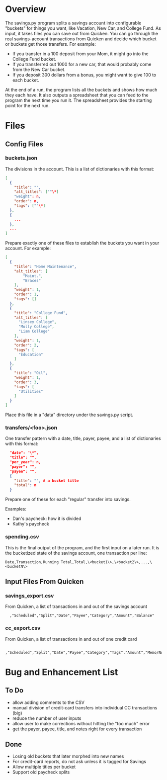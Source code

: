 # Overview

The savings.py program splits a savings account into configurable "buckets" for things you want, like
Vacation, New Car, and College Fund.  As input, it takes files you can save out from Quicken. You can
go through the real savings-account transactions from Quicken and decide which bucket or buckets get
those transfers.  For example:

- If you transfer in a 100 deposit from your Mom, it might go into the College Fund bucket.
- If you transferred out 1000 for a new car, that would probably come from the New Car bucket.
- If you deposit 300 dollars from a bonus, you might want to give 100 to each bucket.

At the end of a run, the program lists all the buckets and shows how much they each have.  It also
outputs a spreadsheet that you can feed to the program the next time you run it.  The spreadsheet
provides the starting point for the next run.

# Files

## Config Files

### buckets.json

The divisions in the account.  This is a list of dictionaries with this format: 

```json
[
  {
    "title": "",
    "alt_titles": [""\*]
    "weight": n,
    "order": n,
    "tags": [""\*]
  },
  {
    ...
  },
  ...
]
```

Prepare exactly one of these files to establish the buckets you want in your account.
For example:

```json
[
  {
    "title": "Home Maintenance",
    "alt_titles": [
        "Maint.",
        "Braces"
    ],
    "weight": 1,
    "order": 1,
    "tags": []
  },
  {
    "title": "College Fund",
    "alt_titles": [
      "Linsey College",
      "Molly College",
      "Liam College"
    ],
    "weight": 1,
    "order": 2,
    "tags": [
      "Education"
    ]
  },
  {
    "title": "Oil",
    "weight": 1,
    "order": 3,
    "tags": [
      "Utilities"
    ]
  }
]
```

Place this file in a "data" directory under the savings.py script.

### transfers/\<foo\>.json

One transfer pattern with a date, title, payer, payee, and a list of dictionaries with this format:

```json
  "date": "\*",
  "title": "",
  "per_year": n,
  "payer": "",
  "payee": "",
  {
    "title": "", # a bucket title
    "total": n
  }
```
Prepare one of these for each "regular" transfer into savings.

Examples:
- Dan's paycheck: how it is divided
- Kathy's paycheck

### spending.csv

This is the final output of the program, and the first input on a later run.
It is the bucketized state of the savings account, one transaction per line:

```
Date,Transaction,Running Total,Total,\<bucket1\>,\<bucket2\>,...,\<bucketN\>
```

## Input Files From Quicken

### savings\_export.csv

From Quicken, a list of transactions in and out of the savings account

```csv
  ,"Scheduled","Split","Date","Payee","Category","Amount","Balance"
```

### cc\_export.csv

From Quicken, a list of transactions in and out of one credit card

```csv
  ,"Scheduled","Split","Date","Payee","Category","Tags","Amount","Memo/Notes"
```

# Bug and Enhancement List

## To Do

- allow adding comments to the CSV
- manual division of credit-card transfers into individual CC transactions (big)
- reduce the number of user inputs
- allow user to make corrections without hitting the "too much" error
- get the payer, payee, title, and notes right for every transaction

## Done

- Losing old buckets that later morphed into new names
- For credit-card reports, do not ask unless it is tagged for Savings
- Allow multiple titles per bucket
- Support old paycheck splits
